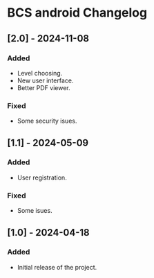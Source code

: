 # BCS android Changelog
## [2.0] - 2024-11-08
### Added
- Level choosing.
- New user interface.
- Better PDF viewer.
### Fixed
- Some security isues.
  
## [1.1] - 2024-05-09
### Added
- User registration.
### Fixed
- Some isues.

## [1.0] - 2024-04-18
### Added
- Initial release of the project.

